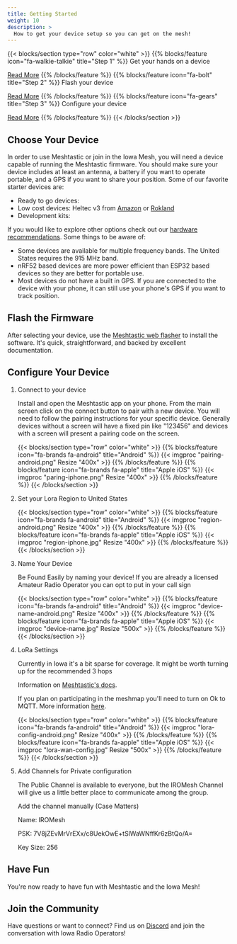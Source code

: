 ```yaml
---
title: Getting Started
weight: 10
description: >
  How to get your device setup so you can get on the mesh!
---
```


{{< blocks/section type="row" color="white" >}}
{{% blocks/feature icon="fa-walkie-talkie" title="Step 1" %}}
Get your hands on a device

[Read More](#choose-your-device)
{{% /blocks/feature %}}
{{% blocks/feature icon="fa-bolt" title="Step 2" %}}
Flash your device

[Read More](#flash-the-firmware)
{{% /blocks/feature %}}
{{% blocks/feature icon="fa-gears" title="Step 3" %}}
Configure your device

[Read More](#configure-your-device)
{{% /blocks/feature %}}
{{< /blocks/section >}}

## Choose Your Device

In order to use Meshtastic or join in the Iowa Mesh, you will need a device capable of running the Meshtastic firmware.
You should make sure your device includes at least an antenna, a battery if you want to operate portable, and a GPS if you want to share your position.
Some of our favorite starter devices are:

- Ready to go devices:
- Low cost devices: Heltec v3 from [Amazon](https://www.amazon.com/s?k=heltec+v3&crid=Z70PFM8OZVX6&sprefix=heltec+v3%2Caps%2C137&ref=nb_sb_noss_1) or [Rokland](https://store.rokland.com/pages/meshtastic-hardware-rak-lilygo)
- Development kits:

If you would like to explore other options check out our [hardware recommendations](/docs/hardware/radios). Some things to be aware of:

- Some devices are available for multiple frequency bands. The United States requires the 915 MHz band.
- nRF52 based devices are more power efficient than ESP32 based devices so they are better for portable use.
- Most devices do not have a built in GPS. If you are connected to the device with your phone, it can still use your phone's GPS if you want to track position.

## Flash the Firmware

After selecting your device, use the [Meshtastic web flasher](https://flasher.meshtastic.org/) to install the software.
It's quick, straightforward, and backed by excellent documentation.

## Configure Your Device

1. Connect to your device

   Install and open the Meshtastic app on your phone.
   From the main screen click on the connect button to pair with a new device.
   You will need to follow the pairing instructions for your specific device.
   Generally devices without a screen will have a fixed pin like "123456" and devices with a screen will present a pairing code on the screen.

   {{< blocks/section type="row" color="white" >}}
   {{% blocks/feature icon="fa-brands fa-android" title="Android" %}}
   {{< imgproc "pairing-android.png" Resize "400x" >}}
   {{% /blocks/feature %}}
   {{% blocks/feature icon="fa-brands fa-apple" title="Apple iOS" %}}
   {{< imgproc "paring-iphone.png" Resize "400x" >}}
   {{% /blocks/feature %}}
   {{< /blocks/section >}}

1. Set your Lora Region to United States

   {{< blocks/section type="row" color="white" >}}
   {{% blocks/feature icon="fa-brands fa-android" title="Android" %}}
   {{< imgproc "region-android.png" Resize "400x" >}}
   {{% /blocks/feature %}}
   {{% blocks/feature icon="fa-brands fa-apple" title="Apple iOS" %}}
   {{< imgproc "region-iphone.jpg" Resize "400x" >}}
   {{% /blocks/feature %}}
   {{< /blocks/section >}}

1. Name Your Device

   Be Found Easily by naming your device! If you are already a licensed Amateur Radio Operator you can opt to put in your call sign

   {{< blocks/section type="row" color="white" >}}
   {{% blocks/feature icon="fa-brands fa-android" title="Android" %}}
   {{< imgproc "device-name-android.png" Resize "400x" >}}
   {{% /blocks/feature %}}
   {{% blocks/feature icon="fa-brands fa-apple" title="Apple iOS" %}}
   {{< imgproc "device-name.jpg" Resize "500x" >}}
   {{% /blocks/feature %}}
   {{< /blocks/section >}}

1. LoRa Settings

   Currently in Iowa it's a bit sparse for coverage.
   It might be worth turning up for the recommended 3 hops

   Information on [Meshtastic's docs](https://meshtastic.org/docs/configuration/radio/lora/#max-hops).

   If you plan on participating in the meshmap you'll need to turn on Ok to MQTT.
   More information [here](https://meshtastic.org/docs/configuration/radio/lora/#ignore-mqtt).

   {{< blocks/section type="row" color="white" >}}
   {{% blocks/feature icon="fa-brands fa-android" title="Android" %}}
   {{< imgproc "lora-config-android.png" Resize "400x" >}}
   {{% /blocks/feature %}}
   {{% blocks/feature icon="fa-brands fa-apple" title="Apple iOS" %}}
   {{< imgproc "lora-wan-config.jpg" Resize "500x" >}}
   {{% /blocks/feature %}}
   {{< /blocks/section >}}

1. Add Channels for Private configuration

   The Public Channel is available to everyone, but the IROMesh Channel will give us a little better place to communicate among the group.

   Add the channel manually (Case Matters)

   Name: IROMesh
   
   PSK: 7V8jZEvMrVrEXx/c8UekOwE+tSlWaWNffKr6zBtQo/A=
   
   Key Size: 256

## Have Fun

You're now ready to have fun with Meshtastic and the Iowa Mesh!

## Join the Community

Have questions or want to connect? Find us on [Discord](https://discord.gg/jHBywwPJD8) and join the conversation with Iowa Radio Operators!
